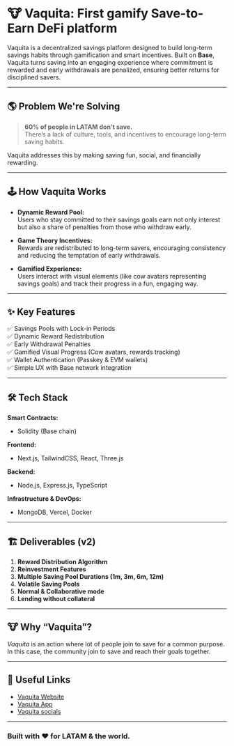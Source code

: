 # 🐮 Vaquita: First gamify Save-to-Earn DeFi platform

Vaquita is a decentralized savings platform designed to build long-term savings habits through gamification and smart incentives. Built on **Base**, Vaquita turns saving into an engaging experience where commitment is rewarded and early withdrawals are penalized, ensuring better returns for disciplined savers.

---

## 🌎 Problem We're Solving

> **60% of people in LATAM don't save.**  
There’s a lack of culture, tools, and incentives to encourage long-term saving habits.

Vaquita addresses this by making saving fun, social, and financially rewarding.

---

## 🕹️ How Vaquita Works

- **Dynamic Reward Pool:**  
  Users who stay committed to their savings goals earn not only interest but also a share of penalties from those who withdraw early.

- **Game Theory Incentives:**  
  Rewards are redistributed to long-term savers, encouraging consistency and reducing the temptation of early withdrawals.

- **Gamified Experience:**  
  Users interact with visual elements (like cow avatars representing savings goals) and track their progress in a fun, engaging way.

---

## ✨ Key Features

✅ Savings Pools with Lock-in Periods  
✅ Dynamic Reward Redistribution  
✅ Early Withdrawal Penalties  
✅ Gamified Visual Progress (Cow avatars, rewards tracking)  
✅ Wallet Authentication (Passkey & EVM wallets)  
✅ Simple UX with Base network integration

---

## 🛠️ Tech Stack

**Smart Contracts:**  
- Solidity (Base chain)

**Frontend:**  
- Next.js, TailwindCSS, React, Three.js

**Backend:**  
- Node.js, Express.js, TypeScript

**Infrastructure & DevOps:**  
- MongoDB, Vercel, Docker

---

## 🏗️ Deliverables (v2)

1. **Reward Distribution Algorithm**  
2. **Reinvestment Features**  
3. **Multiple Saving Pool Durations (1m, 3m, 6m, 12m)**
4. **Volatile Saving Pools**
5. **Normal & Collaborative mode**
6. **Lending without collateral**

---

## 🐮 Why “Vaquita”?

*Vaquita* is an action where lot of people join to save for a common purpose. In this case, the community join to save and reach their goals together.   

---

## 🔗 Useful Links

- [Vaquita Website](https://vaquita.fi)
- [Vaquita App](https://vaquita-ui.vercel.app)
- [Vaquita socials](https://linktr.ee/vaquitaprotocol)

---

### Built with ❤️ for LATAM & the world.
